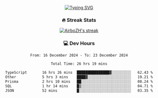 
<div align="center">
  <a href="https://git.io/typing-svg"><img src="https://readme-typing-svg.demolab.com?font=Fira+Code&size=30&pause=1000&color=33F7F5&center=true&vCenter=true&width=435&lines=Hi+there+%F0%9F%91%8B+I+am+AirboZH+;Welcome+to+my+Github" alt="Typing SVG" /></a>

<h3>🔥 Streak Stats</h3>

<!-- GitHub Readme Streak Stats - https://github.com/DenverCoder1/github-readme-streak-stats -->
<p>
  <a href="https://github.com/DenverCoder1/github-readme-streak-stats">
    <img title="🔥 Get streak stats for your profile at git.io/streak-stats" alt="AirboZH's streak" src="https://streak-stats.demolab.com/?user=AirboZH&theme=monokai-metallian&hide_border=true"/>
  </a>
</p>

<h3>💻 Dev Hours</h3>
<!--START_SECTION:waka-->

```txt
From: 16 December 2024 - To: 23 December 2024

Total Time: 26 hrs 19 mins

TypeScript       16 hrs 26 mins  ███████████████▓░░░░░░░░░   62.43 %
Other            5 hrs 3 mins    ████▓░░░░░░░░░░░░░░░░░░░░   19.21 %
Prisma           2 hrs 10 mins   ██░░░░░░░░░░░░░░░░░░░░░░░   08.24 %
SQL              1 hr 14 mins    █▒░░░░░░░░░░░░░░░░░░░░░░░   04.71 %
JSON             52 mins         █░░░░░░░░░░░░░░░░░░░░░░░░   03.35 %
```

<!--END_SECTION:waka-->
</div>  
